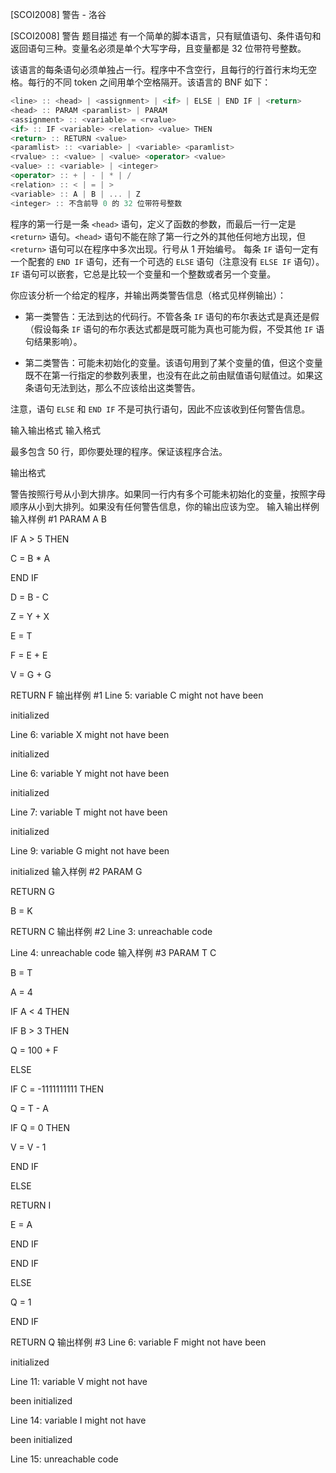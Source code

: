 



[SCOI2008] 警告 - 洛谷














[SCOI2008] 警告
题目描述
有一个简单的脚本语言，只有赋值语句、条件语句和返回语句三种。变量名必须是单个大写字母，且变量都是 $32$ 位带符号整数。

该语言的每条语句必须单独占一行。程序中不含空行，且每行的行首行末均无空格。每行的不同 token 之间用单个空格隔开。该语言的 BNF 如下：

```cpp
<line> :: <head> | <assignment> | <if> | ELSE | END IF | <return>
<head> :: PARAM <paramlist> | PARAM
<assignment> :: <variable> = <rvalue>
<if> :: IF <variable> <relation> <value> THEN
<return> :: RETURN <value>
<paramlist> :: <variable> | <variable> <paramlist>
<rvalue> :: <value> | <value> <operator> <value>
<value> :: <variable> | <integer>
<operator> :: + | - | * | /
<relation> :: < | = | >
<variable> :: A | B | ... | Z
<integer> :: 不含前导 0 的 32 位带符号整数
```
程序的第一行是一条 `<head>` 语句，定义了函数的参数，而最后一行一定是 `<return>` 语句。`<head>` 语句不能在除了第一行之外的其他任何地方出现，但 `<return>` 语句可以在程序中多次出现。行号从 $1$ 开始编号。
每条 `IF` 语句一定有一个配套的 `END IF` 语句，还有一个可选的 `ELSE` 语句（注意没有 `ELSE IF` 语句）。`IF` 语句可以嵌套，它总是比较一个变量和一个整数或者另一个变量。

你应该分析一个给定的程序，并输出两类警告信息（格式见样例输出）：

- 第一类警告：无法到达的代码行。不管各条 `IF` 语句的布尔表达式是真还是假（假设每条 `IF` 语句的布尔表达式都是既可能为真也可能为假，不受其他 `IF` 语句结果影响）。

- 第二类警告：可能未初始化的变量。该语句用到了某个变量的值，但这个变量既不在第一行指定的参数列表里，也没有在此之前由赋值语句赋值过。如果这条语句无法到达，那么不应该给出这类警告。

注意，语句 `ELSE` 和 `END IF` 不是可执行语句，因此不应该收到任何警告信息。

输入输出格式
输入格式

最多包含 $50$ 行，即你要处理的程序。保证该程序合法。

输出格式

警告按照行号从小到大排序。如果同一行内有多个可能未初始化的变量，按照字母顺序从小到大排列。如果没有任何警告信息，你的输出应该为空。
输入输出样例
输入样例 #1
PARAM A B
IF A > 5 THEN
C = B * A
END IF
D = B - C
Z = Y + X
E = T
F = E + E
V = G + G
RETURN F
输出样例 #1
Line 5: variable C might not have been
initialized
Line 6: variable X might not have been
initialized
Line 6: variable Y might not have been
initialized
Line 7: variable T might not have been
initialized
Line 9: variable G might not have been
initialized
输入样例 #2
PARAM G
RETURN G
B = K
RETURN C
输出样例 #2
Line 3: unreachable code
Line 4: unreachable code
输入样例 #3
PARAM T C
B = T
A = 4
IF A < 4 THEN
IF B > 3 THEN
Q = 100 + F
ELSE
IF C = -1111111111 THEN
Q = T - A
IF Q = 0 THEN
V = V - 1
END IF
ELSE
RETURN I
E = A
END IF
END IF
ELSE
Q = 1
END IF
RETURN Q
输出样例 #3
Line 6: variable F might not have been
initialized
Line 11: variable V might not have
been initialized
Line 14: variable I might not have
been initialized
Line 15: unreachable code






